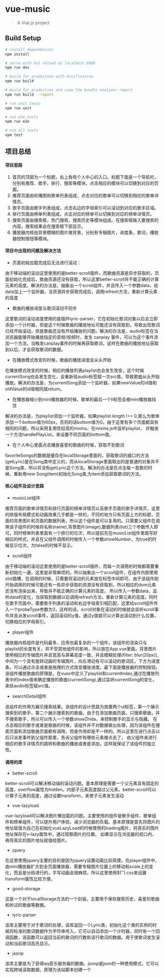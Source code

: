 # vue-music

> A Vue.js project

## Build Setup

``` bash
# install dependencies
npm install

# serve with hot reload at localhost:8080
npm run dev

# build for production with minification
npm run build

# build for production and view the bundle analyzer report
npm run build --report

# run unit tests
npm run unit

# run e2e tests
npm run e2e

# run all tests
npm test
```
## 项目总结
#### 项目思路
1. 首页的顶部为一个标题，右上角有个人中心的入口。标题下面是一个导航栏，分别有推荐、歌手、排行、搜索等模块，点击相应的模块可以切换到对应的页面。
2. 推荐页面由轮播图和歌单列表组成，点击对应的歌单可以切换到相应的歌单详情页。
3. 歌手页面由歌手列表组成，点击右边的字母索引可以滚动到对应的歌手区域。
4. 排行页面由榜单列表组成，点击对应的榜单可以切换到对应的榜单详情页。
5. 搜索页面由搜索框，热门搜索，搜索历史等模块组成。在搜索框输入要搜索的内容，搜索结果会在搜索框下部显示。
6. 播放器内核由背景模糊的图片做背景，分别有专辑图片，进度条，歌词，播放器控制按钮等模块。
#### 项目中出现的问题及解决方法
- 页面初始加载完成后无法进行滚动：

由于移动端的滚动这里使用的是better-scroll插件，而歌曲资源是异步获取的，页面初始化完成后，歌曲资源还没有获取，所以这里better-scroll并不能正确的计算元素的高度。解决的办法是，抽象出一个scroll组件，并且传入一个参数data，给data加上一个监听器，当资源异步获取完成后，调用refresh方法，重新计算元素的高度

- 歌曲的播放进度与歌词滚动不同步

这里歌词的滚动进度使用的是插件lyric-parser，它在初始化歌词对象以后会立即添加一个计时器，但是这个时候歌曲的播放地址可能还没有获取到，导致出现歌词已经开始滚动，但是歌曲还没有开始播放的问题。解决的办法是，audio标签在当浏览器能够开始播放指定的音频/视频时，发生 canplay 事件，可以为这个事件添加一个方法，当触发canplay事件的时候再获取歌词，这样在歌曲的播放地址获取到以后，才会获取歌词的数据。

- 在播放模式改变的时候，歌曲的播放进度会从头开始

在播放模式改变的时候，相应的播放列表playlist也会发生改变，这个时候currentSong也会发生变化，会重新给audio标签赋一次src值，导致歌曲从头开始播放。解决的办法是，为currentSong添加一个监听器，如果newValue的id值和oldValue的id值相同就return。

- 在播放器缩小到mini播放器的时候，歌单的最后一个li标签会被mini播放器挡住

解决的办法是，为playlist添加一个监听器，如果playlist.length !== 0,那么为歌单添加一个bottom值为60px，否则的话bottom值为0。由于这里有多个页面都具有相同的问题，所以采用复用性较高的mixins，在mixins.js中监听playlist， 并触发一个方法handlePlayList，来设置不同页面的bottom值。

- 在个人中心里面点击播放喜爱的歌曲的时候，获取不到歌词

favoriteSongs的数据是缓存在localStorage里面的，获取歌词的接口的方法(getLyric)是在Song类中定义的，而从localStorage里面取出的是普通的对象并不是Song类，所以并没有getLyric这个方法。解决的办法是在点击每一首歌的时候，重新用new Song(item)初始化Song类,为item添加获取歌词的方法。

#### 核心组件及设计思路

- musicList组件

推荐页面的歌单详情页和排行页面的榜单详情页以及歌手页面的歌手详情页，这里的排版布局模式和动画效果几乎都是一样的，不同的地方只有页面上方的标题，页面的背景图片和页面的数据列表，所以这个组件是可以复用的。只需要父组件在调用该子组件的时候将名称(name),背景图片(image),数据列表(list)三个参数传入即可。同时榜单列表里面有一个排行的位次，所以提前先在musicList组件里面写好相应的样式，并且在父组件调用的时候传入一个参数showNumber，为true的时候显示位次，为false的时候不显示。

- scroll组件

由于移动端的滚动这里使用的是better-scroll插件，而每一次调用的时候都需要重新初始化一遍，这里是非常麻烦的。所以抽象出一个scroll组件，在组件内部使用slot插槽，在调用的时候，只需要将滚动的元素放在<scroll></scroll>标签中间即可。由于该组件刚开始调用的时候可能还有一些异步获取的资源没有获取到，所以相应的dom元素还没有渲染出来，导致并不能正确的计算元素的高度，
所以传入一参数data，监听data的变化，当获取到数据以后调用refresh方法，重新计算元素的高度。同时在歌手页面中，需要歌手列表的滚动和右边字母索引相匹配，这里给scroll组件传入一个probeType参数为3，这样的话，scroll对象在滚动的时候就会监听scroll事件并且派发scroll事件，返回滚动的y值，通过y值就可以计算出滚动到什么位置，切换相应的字母索引。

- player组件

播放器内核组件是代码最多，应用也最复杂的一个组件。该组件的渲染只与playlist的长度有关，并不受其他组件的影响，所以放在App.vue里面。背景图片使用相应的专辑图片并且宽高与屏幕高度一致，并且模糊处理(filter: blur(20px)),中间为一个具有旋转动画的专辑图片，向左滑动有可以滚动的歌词区。下方为进度条，可以通过点击或者是拖拽的方式改变播放进度。最下面是播放器的控制按钮。
该组件播放歌曲的原理是，在vuex中定义了playlist和currentIndex,通过在播放列表中的index值来确定播放的歌曲(currentSong),通过监听currentSong的变化，来给audio标签赋src值。

- searchDetail组件

该组件的作用为展示搜索结果。该组件的设计思路为放置两个ul标签，第一个展示搜索到的歌手，第二个展示搜索到的歌曲。由于在添加歌曲页面，只搜索歌曲，并不搜索歌手，所以可以传入一个参数showZhida，来控制歌手的显示与隐藏。
在点击相应的歌手或者是歌曲的时候，该组件并不对数据做出处理，因为该组件在搜索页面和添加歌曲页面都有调用，但是作用却是不一样的。所以这里在进行点击以后只派发事件到父组件那里，告诉父组件有哪些元素被点击了，
由父组件来进行相应的歌手详情页的跳转和歌曲的播放或者是添加，这样就保证了该组件的独立性。

#### 调用的库

- better-scroll

better-scroll可以解决移动端的滚动问题。基本原理是需要一个父元素具有固定的高度，overflow属性为hidden。内部子元素高度超过父元素，better-scroll可以计算子元素的高度，通过设置transform，来使子元素发生滚动

- vue-lazyload

vue-lazyload可以解决图片懒加载的问题。主要使用的组件是歌手组件，歌单组件和榜单组件，可以提升用户体验，减少浏览器的负载。基本原理是首先将图片的地址赋值为自己在初始化vueLazyLoad的时候使用的loading图片，将真实的图片地址保存在v-lazy属性中，通过观察图片的位置。 如果显示在浏览器的视口内，再将真实的图片地址赋值给图片。

- jquery

在这里使用jquery主要的目的是因为jquery设置动画比较简便。在player组件中，由mini播放器扩大到全页面播放器，需要专辑图片位置上的移动和scale上的变化，而且是分段进行的，手写动画会很麻烦，所以这里使用$('').css来设置transform属性比较方便。

- good-storage

这是一个对于localStorage方法的一个封装。主要用于保存搜索历史，喜爱的歌曲和听过的歌曲等数据。

- lyric-parser

该库主要用于对于歌词的处理，该库返回一个Lyric类，初始化这个类的实例的时候将标准的歌词数据作为字符串传入，它可以自动添加一个计时器，同时有一个回调函数，该函数可以返回当前的歌词的行数和该行歌词的数据。用于使歌词发生滚动和当前歌词高亮显示。

- jsonp

该库主要是为了获得qq音乐服务器的数据。jsonp是json的一种使用模式，它可以实现跨域读取数据。原理为该站脚本创建一个<script>标签，地址指向第三方的url，并提供一个callback函数来接收数据，第三方产生的响应为
json数据的包装，形如：callback({"": ""}),这样浏览器就可以对于里面的json数据做出处理了。

